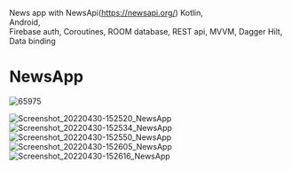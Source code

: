 News app with NewsApi(https://newsapi.org/) 
Kotlin,<br />
Android,<br />
Firebase auth,
Coroutines,
ROOM database,
REST api,
MVVM,
Dagger Hilt,
Data binding


# NewsApp
![65975](https://user-images.githubusercontent.com/69019613/166104118-f17f348f-da4b-4f76-b2fe-1fc18d6ece1a.png)


![Screenshot_20220430-152520_NewsApp](https://user-images.githubusercontent.com/69019613/166109794-11dde7b2-031c-4119-885d-6fea92a62ae2.jpg)
![Screenshot_20220430-152534_NewsApp](https://user-images.githubusercontent.com/69019613/166109796-002552a1-e98a-42ae-8a62-e1b2fb7e083e.jpg)
![Screenshot_20220430-152550_NewsApp](https://user-images.githubusercontent.com/69019613/166109797-bd0338c4-405a-4e20-af80-0b412d5dd16a.jpg)
![Screenshot_20220430-152605_NewsApp](https://user-images.githubusercontent.com/69019613/166109798-b3019d0e-c7d8-4cee-9d7a-35aee3f09e0b.jpg)
![Screenshot_20220430-152616_NewsApp](https://user-images.githubusercontent.com/69019613/166109800-74009301-166e-4049-8934-2603b1f5b5e1.jpg)
